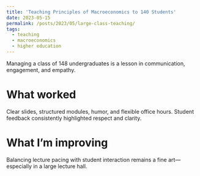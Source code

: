 ```yaml
---
title: 'Teaching Principles of Macroeconomics to 140 Students'
date: 2023-05-15
permalink: /posts/2023/05/large-class-teaching/
tags:
  - teaching
  - macroeconomics
  - higher education
---
```


Managing a class of 148 undergraduates is a lesson in communication, engagement, and empathy.

What worked
======

Clear slides, structured modules, humor, and flexible office hours. Student feedback consistently highlighted respect and clarity.

What I’m improving
======

Balancing lecture pacing with student interaction remains a fine art—especially in a large lecture hall.
